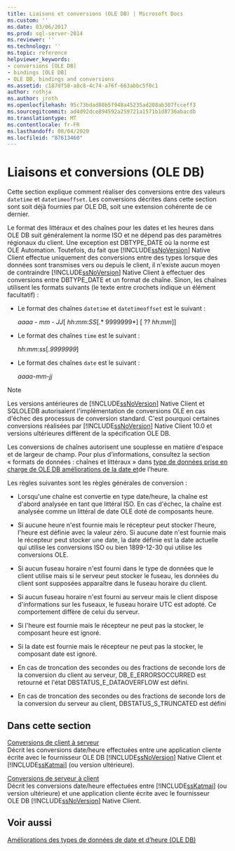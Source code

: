 ```yaml
---
title: Liaisons et conversions (OLE DB) | Microsoft Docs
ms.custom: ''
ms.date: 03/06/2017
ms.prod: sql-server-2014
ms.reviewer: ''
ms.technology: ''
ms.topic: reference
helpviewer_keywords:
- conversions [OLE DB]
- bindings [OLE DB]
- OLE DB, bindings and conversions
ms.assetid: c187df58-a8c8-4c74-a76f-663abbc5f0c1
author: rothja
ms.author: jroth
ms.openlocfilehash: 95c73bdad80b5f948a45235ad208ab307fcceff3
ms.sourcegitcommit: ad4d92dce894592a259721a1571b1d8736abacdb
ms.translationtype: MT
ms.contentlocale: fr-FR
ms.lasthandoff: 08/04/2020
ms.locfileid: "87613460"
---
```

# <a name="bindings-and-conversions-ole-db"></a>Liaisons et conversions (OLE DB)
  Cette section explique comment réaliser des conversions entre des valeurs `datetime` et `datetimeoffset`. Les conversions décrites dans cette section sont soit déjà fournies par OLE DB, soit une extension cohérente de ce dernier.  
  
 Le format des littéraux et des chaînes pour les dates et les heures dans OLE DB suit généralement la norme ISO et ne dépend pas des paramètres régionaux du client. Une exception est DBTYPE_DATE où la norme est OLE Automation. Toutefois, du fait que [!INCLUDE[ssNoVersion](../../includes/ssnoversion-md.md)] Native Client effectue uniquement des conversions entre des types lorsque des données sont transmises vers ou depuis le client, il n'existe aucun moyen de contraindre [!INCLUDE[ssNoVersion](../../includes/ssnoversion-md.md)] Native Client à effectuer des conversions entre DBTYPE_DATE et un format de chaîne. Sinon, les chaînes utilisent les formats suivants (le texte entre crochets indique un élément facultatif) :  
  
-   Le format des chaînes `datetime` et `datetimeoffset` est le suivant :  
  
     *aaaa* - *mm* - *JJ*[ *hh*:*mm*:*SS*[.* 9999999*] [ ?? *hh*:*mm*]]  
  
-   Le format des chaînes `time` est le suivant :  
  
     *hh*:*mm*:*ss*[.*9999999*]  
  
-   Le format des chaînes `date` est le suivant :  
  
     *aaaa*-*mm*-*jj*  
  
> [!NOTE]  
>  Les versions antérieures de [!INCLUDE[ssNoVersion](../../includes/ssnoversion-md.md)] Native Client et SQLOLEDB autorisaient l'implémentation de conversions OLE en cas d'échec des processus de conversion standard. C'est pourquoi certaines conversions réalisées par [!INCLUDE[ssNoVersion](../../includes/ssnoversion-md.md)] Native Client 10.0 et versions ultérieures diffèrent de la spécification OLE DB.  
  
 Les conversions de chaînes autorisent une souplesse en matière d'espace et de largeur de champ. Pour plus d’informations, consultez la section « formats de données : chaînes et littéraux » dans [type de données prise en charge de OLE DB améliorations de la date et](data-type-support-for-ole-db-date-and-time-improvements.md)de l’heure.  
  
 Les règles suivantes sont les règles générales de conversion :  
  
-   Lorsqu'une chaîne est convertie en type date/heure, la chaîne est d'abord analysée en tant que littéral ISO. En cas d'échec, la chaîne est analysée comme un littéral de date OLE doté de composants heure.  
  
-   Si aucune heure n'est fournie mais le récepteur peut stocker l'heure, l'heure est définie avec la valeur zéro. Si aucune date n'est fournie mais le récepteur peut stocker une date, la date définie est la date actuelle qui utilise les conversions ISO ou bien 1899-12-30 qui utilise les conversions OLE.  
  
-   Si aucun fuseau horaire n'est fourni dans le type de données que le client utilise mais si le serveur peut stocker le fuseau, les données du client sont supposées apparaître dans le fuseau horaire du client.  
  
-   Si aucun fuseau horaire n'est fourni au serveur mais le client dispose d'informations sur les fuseaux, le fuseau horaire UTC est adopté. Ce comportement diffère de celui du serveur.  
  
-   Si l'heure est fournie mais le récepteur ne peut pas la stocker, le composant heure est ignoré.  
  
-   Si la date est fournie mais le récepteur ne peut pas la stocker, le composant date est ignoré.  
  
-   En cas de troncation des secondes ou des fractions de seconde lors de la conversion du client au serveur, DB_E_ERRORSOCCURRED est retourné et l'état DBSTATUS_E_DATAOVERFLOW est défini.  
  
-   En cas de troncation des secondes ou des fractions de seconde lors de la conversion du serveur au client, DBSTATUS_S_TRUNCATED est défini  
  
## <a name="in-this-section"></a>Dans cette section  
 [Conversions de client à serveur](conversions-performed-from-client-to-server.md)  
 Décrit les conversions date/heure effectuées entre une application cliente écrite avec le fournisseur OLE DB [!INCLUDE[ssNoVersion](../../includes/ssnoversion-md.md)] Native Client et [!INCLUDE[ssKatmai](../../includes/sskatmai-md.md)] (ou version ultérieure).  
  
 [Conversions de serveur à client](conversions-performed-from-server-to-client.md)  
 Décrit les conversions date/heure effectuées entre [!INCLUDE[ssKatmai](../../includes/sskatmai-md.md)] (ou version ultérieure) et une application cliente écrite avec le fournisseur OLE DB [!INCLUDE[ssNoVersion](../../includes/ssnoversion-md.md)] Native Client.  
  
## <a name="see-also"></a>Voir aussi  
 [Améliorations des types de données de date et d’heure &#40;OLE DB&#41;](date-and-time-improvements-ole-db.md)  
  
  
